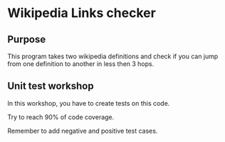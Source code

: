 # Wikipedia Links checker

## Purpose
This program takes two wikipedia definitions and check if you can jump from one definition to another in less then 3 hops.

## Unit test workshop
In this workshop, you have to create tests on this code.


Try to reach 90% of code coverage.

Remember to add negative and positive test cases.

                   
